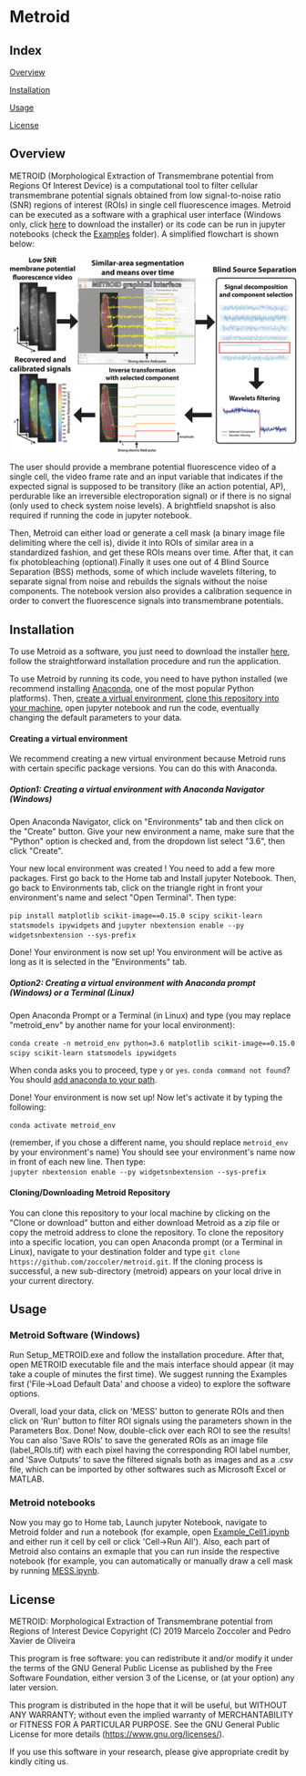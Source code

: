 # Metroid

## Index

[Overview](#overview)

[Installation](#installation)

[Usage](#usage)

[License](#license)

## Overview

METROID (Morphological Extraction of Transmembrane potential from Regions Of Interest Device) is a computational tool to filter cellular  transmembrane potential signals obtained from low signal-to-noise ratio (SNR) regions of interest (ROIs) in single cell fluorescence images. Metroid can be executed as a software with a graphical user interface (Windows only, click [here](https://figshare.com/s/4bdcdc7826620464adec) to download the installer) or its code can be run in jupyter notebooks (check the [Examples](/Examples) folder). A simplified flowchart is shown below:

![Metroid_flowchart](/Metroid_flowchart.png)

The user should provide a membrane potential fluorescence video of a single cell, the video frame rate and an input variable that indicates if the expected signal is supposed to be transitory (like an action potential, AP), perdurable like an irreversible electroporation signal) or if there is no signal (only used to check system noise levels). A brightfield snapshot is also required if running the code in jupyter notebook.

Then, Metroid can either load or generate a cell mask (a binary image file delimiting where the cell is), divide it into ROIs of similar area in a standardized fashion, and get these ROIs means over time. After that, it can fix photobleaching (optional).Finally it uses one out of 4 Blind Source Separation (BSS) methods, some of which include wavelets filtering, to separate signal from noise and rebuilds the signals without the noise components. The notebook version also provides a calibration sequence in order to convert the fluorescence signals into transmembrane potentials.

## Installation

To use Metroid as a software, you just need to download the installer [here](https://figshare.com/s/4bdcdc7826620464adec), follow the straightforward installation procedure and run the application.

To use Metroid by running its code, you need to have python installed (we recommend installing [Anaconda](https://www.anaconda.com/distribution/), one of the most popular Python platforms). Then, [create a virtual environment](#creating-a-virtual-environment), [clone this repository into your machine](#cloningdownloading-metroid-repository), open jupyter notebook and run the code, eventually changing the default parameters to your data.

#### Creating a virtual environment

We recommend creating a new virtual environment because Metroid runs with certain specific package versions. You can do this with Anaconda.

##### Option1: Creating a virtual environment with Anaconda Navigator (Windows)

Open Anaconda Navigator, click on "Environments" tab and then click on the "Create" button. Give your new environment a name, make sure that the "Python" option is checked and, from the dropdown list select "3.6", then click "Create".

Your new local environment was created ! You need to add a few more packages. First go back to the Home tab and Install jupyter Notebook. Then, go back to Environments tab, click on the triangle right in front your environment's name and select "Open Terminal". Then type:

`pip install matplotlib scikit-image==0.15.0 scipy scikit-learn statsmodels ipywidgets`
and
`jupyter nbextension enable --py widgetsnbextension --sys-prefix`

Done! Your environment is now set up! You environment will be active as long as it is selected in the "Environments" tab.

##### Option2: Creating a virtual environment with Anaconda prompt (Windows) or a Terminal (Linux)

Open Anaconda Prompt or a Terminal (in Linux) and type (you may replace "metroid_env" by another name for your local environment):

`conda create -n metroid_env python=3.6 matplotlib scikit-image==0.15.0 scipy scikit-learn statsmodels ipywidgets` 

When conda asks you to proceed, type `y` or `yes`.
`conda command not found`? You should [add anaconda to your path](https://askubuntu.com/questions/908827/variable-path-issue-conda-command-not-found). 

Done! Your environment is now set up! Now let's activate it by typing the following:

`conda activate metroid_env`

(remember, if you chose a different name, you should replace `metroid_env` by your environment's name)
You should see your environment's name now in front of each new line. Then type:    
`jupyter nbextension enable --py widgetsnbextension --sys-prefix`

#### Cloning/Downloading Metroid Repository

You can clone this repository to your local machine by clicking on the "Clone or download" button and either download Metroid as a zip file or copy the metroid address to clone the repository. To clone the repository into a specific location, you can open Anaconda prompt (or a Terminal in Linux), navigate to your destination folder and type `git clone https://github.com/zoccoler/metroid.git`. If the cloning process is successful, a new sub-directory (metroid) appears on your local drive in your current directory.

## Usage

### Metroid Software (Windows)

Run Setup_METROID.exe and follow the installation procedure. After that, open METROID executable file and the mais interface should appear (it may take a couple of minutes the first time). We suggest running the Examples first ('File->Load Default Data' and choose a video) to explore the software options.

Overall, load your data, click on 'MESS' button to generate ROIs and then click on 'Run' button to filter ROI signals using the parameters shown in the Parameters Box. Done! Now, double-click over each ROI to see the results! You can also 'Save ROIs' to save the generated ROIs as an image file (label_ROIs.tif) with each pixel having the corresponding ROI label number, and 'Save Outputs' to save the filtered signals both as images and as a .csv file, which can be imported by other softwares such as Microsoft Excel or MATLAB.

### Metroid notebooks

Now you may go to Home tab, Launch jupyter Notebook, navigate to Metroid folder and run a notebook (for example, open [Example_Cell1.ipynb](/Examples/Example_Cell1.ipynb) and either run it cell by cell or click 'Cell->Run All'). Also, each part of Metroid also contains an exmaple that you can run inside the respective notebook (for example, you can automatically or manually draw a cell mask by running [MESS.ipynb](/MESS.ipynb).

## License

METROID: Morphological Extraction of Transmembrane potential from Regions of Interest Device
Copyright (C) 2019  Marcelo Zoccoler and Pedro Xavier de Oliveira

This program is free software: you can redistribute it and/or modify it under the terms of the GNU General Public License as published by the Free Software Foundation, either version 3 of the License, or (at your option) any later version.

This program is distributed in the hope that it will be useful, but WITHOUT ANY WARRANTY; without even the implied warranty of MERCHANTABILITY or FITNESS FOR A PARTICULAR PURPOSE.  See the GNU General Public License for more details (https://www.gnu.org/licenses/).
    
If you use this software in your research, please give appropriate credit by kindly citing us.
